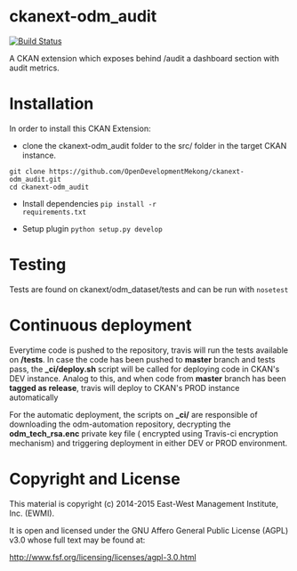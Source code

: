 ckanext-odm_audit
=================

[![Build Status](https://travis-ci.org/OpenDevelopmentMekong/ckanext-odm_audit.svg?branch=master)](https://travis-ci.org/OpenDevelopmentMekong/ckanext-odm_audit)

A CKAN extension which exposes behind /audit a dashboard section with audit metrics.

# Installation

In order to install this CKAN Extension:

  * clone the ckanext-odm_audit folder to the src/ folder in the target CKAN instance.

 ```
 git clone https://github.com/OpenDevelopmentMekong/ckanext-odm_audit.git
 cd ckanext-odm_audit
 ```

 * Install dependencies
 <code>pip install -r requirements.txt</code>

 * Setup plugin
 <code>python setup.py develop</code>

# Testing

Tests are found on ckanext/odm_dataset/tests and can be run with ```nosetest```

# Continuous deployment

Everytime code is pushed to the repository, travis will run the tests available on **/tests**. In case the code has been pushed to **master** branch and tests pass, the **_ci/deploy.sh** script will be called for deploying code in CKAN's DEV instance. Analog to this, and when code from **master** branch has been **tagged as release**, travis will deploy to CKAN's PROD instance automatically

For the automatic deployment, the scripts on **_ci/** are responsible of downloading the odm-automation repository, decrypting the **odm_tech_rsa.enc** private key file ( encrypted using Travis-ci encryption mechanism) and triggering deployment in either DEV or PROD environment.

# Copyright and License

This material is copyright (c) 2014-2015 East-West Management Institute, Inc. (EWMI).

It is open and licensed under the GNU Affero General Public License (AGPL) v3.0 whose full text may be found at:

http://www.fsf.org/licensing/licenses/agpl-3.0.html
